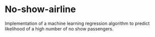 # No-show-airline
Implementation of a machine learning regression algorithm to predict likelihood of a high number of no show passengers.
